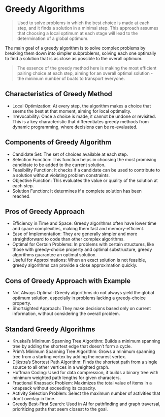 # Greedy Algorithms

> Used to solve problems in which the best choice is made at each step, and it
> finds a solution in a minimal step. This approach assumes that choosing a
> local optimum at each stage will lead to the determination of a global
> optimum.

The main goal of a greedy algorithm is to solve complex problems by breaking
them down into simpler subproblems, solving each one optimally to find a
solution that is as close as possible to the overall optimum.

> The essence of the greedy method here is making the most efficient pairing
> choice at each step, aiming for an overall optimal solution - the minimum
> number of boats to transport everyone.

## Characteristics of Greedy Method

- Local Optimization: At every step, the algorithm makes a choice that seems the
  best at that moment, aiming for local optimality.
- Irrevocability: Once a choice is made, it cannot be undone or revisited. This
  is a key characteristic that differentiates greedy methods from dynamic
  programming, where decisions can be re-evaluated.

## Components of Greedy Algorithm

- Candidate Set: The set of choices available at each step.
- Selection Function: This function helps in choosing the most promising
  candidate to be added to the current solution.
- Feasibility Function: It checks if a candidate can be used to contribute to a
  solution without violating problem constraints.
- Objective Function: This evaluates the value or quality of the solution at
  each step.
- Solution Function: It determines if a complete solution has been reached.

## Pros of Greedy Approach

- Efficiency in Time and Space: Greedy algorithms often have lower time and
  space complexities, making them fast and memory-efficient.
- Ease of Implementation: They are generally simpler and more straightforward to
  code than other complex algorithms.
- Optimal for Certain Problems: In problems with certain structures, like those
  with greedy-choice property and optimal substructure, greedy algorithms
  guarantee an optimal solution.
- Useful for Approximations: When an exact solution is not feasible, greedy
  algorithms can provide a close approximation quickly.

## Cons of Greedy Approach with Example

- Not Always Optimal: Greedy algorithms do not always yield the global optimum
  solution, especially in problems lacking a greedy-choice property.
- Shortsighted Approach: They make decisions based only on current information,
  without considering the overall problem.

## Standard Greedy Algorithms

- Kruskal’s Minimum Spanning Tree Algorithm: Builds a minimum spanning tree by
  adding the shortest edge that doesn’t form a cycle.
- Prim’s Minimum Spanning Tree Algorithm: Grows a minimum spanning tree from a
  starting vertex by adding the nearest vertex.
- Dijkstra’s Shortest Path Algorithm: Finds the shortest path from a single
  source to all other vertices in a weighted graph.
- Huffman Coding: Used for data compression, it builds a binary tree with
  minimum weighted path lengths for given characters.
- Fractional Knapsack Problem: Maximizes the total value of items in a knapsack
  without exceeding its capacity.
- Activity Selection Problem: Select the maximum number of activities that don't
  overlap in time.
- Greedy Best-First Search: Used in AI for pathfinding and graph traversal,
  prioritizing paths that seem closest to the goal.
